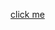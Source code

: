 [click me](https://fuwentay.github.io/index.html)
                                                           
